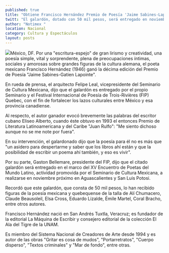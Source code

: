 ```yaml
---
published: true
title: "Obtiene Francisco Hernández Premio de Poesía 'Jaime Sabines-Lapointe'"
twitt: "El galardón, dotado con 50 mil pesos, será entregado en noviembre próximo en el marco de la décimoquinta edición Encuentro de Poetas del Mundo Latino"
author: "Notimex "
location: Nacional
category: Cultura y Espectáculos
layout: posts
---
```


![](http://i.imgur.com/Op8fQOLm.jpg)México, DF. Por una "escritura-espejo" de gran lirismo y creatividad, una poesía simple, vital y sorprendente, plena de preocupaciones íntimas, sociales y amorosas sobre grandes figuras de la cultura alemana, el poeta mexicano Francisco Hernández (1946) ganó la décima edición del Premio de Poesía "Jaime Sabines-Gatien Lapointe".

En rueda de prensa, el arquitecto Felipe Leal, vicepresidente del Seminario de Cultura Mexicana, dijo que el galardón es entregado por el propio Seminario y el Festival Internacional de Poesía de Trois-Rivières (FIP) Quebec, con el fin de fortalecer los lazos culturales entre México y esa provincia canadiense.

Al respecto, el autor ganador evocó brevemente las palabras del escritor cubano Eliseo Alberto, cuando éste obtuvo en 1993 el entonces Premio de Literatura Latinoamericana y del Caribe "Juan Rulfo": "Me siento dichoso aunque no se me note por fuera".

En su intervención, el galardonado dijo que la poesía para él no es más que "un asidero para despertarme y saber que los libros ahí están y que la posibilidad de escribir un poema ahí también, y eso es vivir".

Por su parte, Gaston Bellemare, presidente del FIP, dijo que el citado galardón será entregado en el marco del XV Encuentro de Poetas del Mundo Latino, actividad promovida por el Seminario de Cultura Mexicana, a realizarse en noviembre próximo en Aguascalientes y San Luis Potosi.

Recordó que este galardón, que consta de 50 mil pesos, lo han recibido figuras de la poesía mexicana y quebequense de la talla de Alí Chumacero, Claude Beausoleil, Elsa Cross, Eduardo Lizalde, Émile Martel, Coral Bracho, entre otros autores.

Francisco Hernández nació en San Andrés Tuxtla, Veracruz; es fundador de la editorial La Máquina de Escribir y consejero editorial de la colección El Ala del Tigre de la UNAM.

Es miembro del Sistema Nacional de Creadores de Arte desde 1994 y es autor de las obras "Gritar es cosa de mudos", "Portarretratos", "Cuerpo disperso", "Textos criminales" y "Mar de fondo", entre otras.
